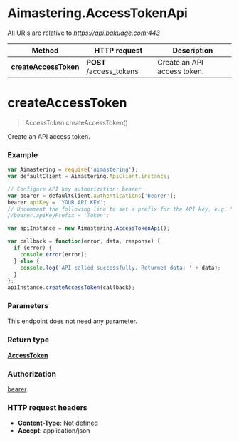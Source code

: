 # Aimastering.AccessTokenApi

All URIs are relative to *https://api.bakuage.com:443*

Method | HTTP request | Description
------------- | ------------- | -------------
[**createAccessToken**](AccessTokenApi.md#createAccessToken) | **POST** /access_tokens | Create an API access token.


<a name="createAccessToken"></a>
# **createAccessToken**
> AccessToken createAccessToken()

Create an API access token.

### Example
```javascript
var Aimastering = require('aimastering');
var defaultClient = Aimastering.ApiClient.instance;

// Configure API key authorization: bearer
var bearer = defaultClient.authentications['bearer'];
bearer.apiKey = 'YOUR API KEY';
// Uncomment the following line to set a prefix for the API key, e.g. "Token" (defaults to null)
//bearer.apiKeyPrefix = 'Token';

var apiInstance = new Aimastering.AccessTokenApi();

var callback = function(error, data, response) {
  if (error) {
    console.error(error);
  } else {
    console.log('API called successfully. Returned data: ' + data);
  }
};
apiInstance.createAccessToken(callback);
```

### Parameters
This endpoint does not need any parameter.

### Return type

[**AccessToken**](AccessToken.md)

### Authorization

[bearer](../README.md#bearer)

### HTTP request headers

 - **Content-Type**: Not defined
 - **Accept**: application/json

